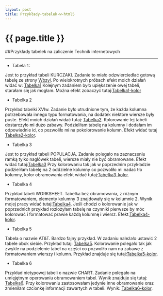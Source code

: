 ```yaml
---
layout: post
title: Przykłady-tabelek-w-html5
---
```


# {{ page.title }}

##Przykłady tabelek na zaliczenie Technik internetowych

********************************************************************************************************************

* Tabela 1: 

Jest to przykład tabeli KURCZAKI. Zadanie to miało odzwierciedlać gotową tabelę ze strony 
[Wbzyl](http://sinatra.inf.ug.edu.pl/ti/html/exercises). Po wielokrotnych próbach efekt moich działań widać w:
[Tabelka1](http://sigma.inf.ug.edu.pl/~amieszczanek/blog/gallery/tabelki/tabelki-1.html)
Kolejnym zadaniem było upiększenie owej tabeli, starałam się jak mogłam. Można efekt zobaczyć 
tutaj:[Tabelka1-kolor](http://sigma.inf.ug.edu.pl/~amieszczanek/blog/gallery/tabelki/tabelki-1-color.html) 

* Tabelka 2

Przykład tabelki XVIw. Zadanie było utrudnione tym, że każda kolumna potrzebowała innego typu formatowania, na dodatek
niektóre wiersze były puste. Efekt moich działań widać tutaj:
[Tabelka2](http://sigma.inf.ug.edu.pl/~amieszczanek/blog/gallery/tabelki/tabelki-2.html). Kolorowanie tej tabeli dostarczyło mi dużo
zabawy. Podzieliłam tabelę na kolumny i dodałam im odpowiednie id, co pozwoliło mi na pokolorowanie kolumn. Efekt widać tutaj
[Tabelka2-kolor](http://sigma.inf.ug.edu.pl/~amieszczanek/blog/gallery/tabelki/tabelki-2-color.html).

* Tabelka 3

Jest to przykład tabeli POPULACJA. Zadanie polegało na zaznaczeniu ramką tylko nagłówek tabeli, wiersze miały nie być obramowane.
Efekt widać tutaj:[Tabelka3](http://sigma.inf.ug.edu.pl/~amieszczanek/blog/gallery/tabelki/tabelki-3.html)
Przy kolorowaniu tak jak w poprzednim przykładzie podzieliłam tabelę na 2 oddzielne kolumny co pozwoliło mi nadać tło kolumny,
kolor obramowania efekt widać tutaj:[Tabelka3-kolor](http://sigma.inf.ug.edu.pl/~amieszczanek/blog/gallery/tabelki/tabelki-3-color.html).

* Tabelka  4

Przykład tabeli WORKSHEET. Tabelka bez obramowania, z różnym formatowaniem, elementy kolumny 3 znajdowały się w kolumnie 2.
Wynik mojej pracy widać tutaj:[Tabelka4](http://sigma.inf.ug.edu.pl/~amieszczanek/blog/gallery/tabelki/tabelki-5.html).
Jeśli chodzi o kolorowanie jak w poprzednich przykład rozłożyłam tabelę na czynniki pierwsze by móc kolorować i formatować prawie każdą 
kolumnę i wiersz. Efekt:[Tabelka4-kolor](http://sigma.inf.ug.edu.pl/~amieszczanek/blog/gallery/tabelki/tabelka5-color.html).

* Tabelka 5

Tabela o nazwie AT&T. Bardzo fajny przykład. W zadaniu należało ustawić 2 tabele obok siebie. Przykład tutaj:
[Tabelka5](http://sigma.inf.ug.edu.pl/~amieszczanek/blog/gallery/tabelki/tabelki-4.html).
Kolorowanie polegało tak jak zwykle na podzielenie tabel na części co pozwoliło nam na zabawę z formatowaniem wierszy i kolumn.
Przykład znajduje się tutaj:[Tabelka5-kolor](http://sigma.inf.ug.edu.pl/~amieszczanek/blog/gallery/tabelki/tabelki-4-color.html).

* Tabelka 6

Przykład nietypowej tabeli o nazwie CHART. Zadanie polegało na umięjętnym operowaniu obramowaniem tabel. Wynik znajduje się tutaj:
[Tabelka6](http://sigma.inf.ug.edu.pl/~amieszczanek/blog/gallery/tabelki/tabelka6.html). Przy kolorowaniu zastosowałam jedynie inne
obramowanie oraz zmieniłam czcionkę informacji zawartych w tabeli. Wynik: 
[Tabelka6-kolor](http://sigma.inf.ug.edu.pl/~amieszczanek/blog/gallery/tabelki/tabelka6-color.html).




